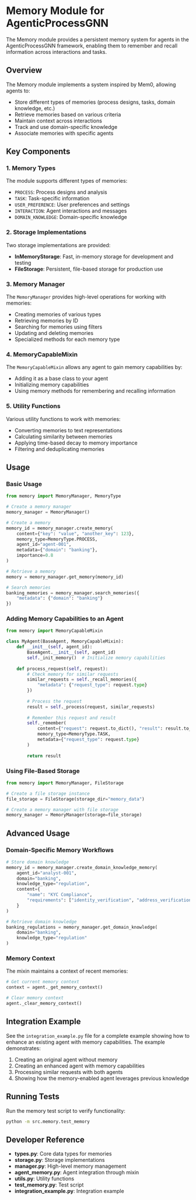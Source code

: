 # Memory Module for AgenticProcessGNN

The Memory module provides a persistent memory system for agents in the AgenticProcessGNN framework, enabling them to remember and recall information across interactions and tasks.

## Overview

The Memory module implements a system inspired by Mem0, allowing agents to:

- Store different types of memories (process designs, tasks, domain knowledge, etc.)
- Retrieve memories based on various criteria
- Maintain context across interactions
- Track and use domain-specific knowledge
- Associate memories with specific agents

## Key Components

### 1. Memory Types

The module supports different types of memories:

- `PROCESS`: Process designs and analysis
- `TASK`: Task-specific information
- `USER_PREFERENCE`: User preferences and settings
- `INTERACTION`: Agent interactions and messages
- `DOMAIN_KNOWLEDGE`: Domain-specific knowledge

### 2. Storage Implementations

Two storage implementations are provided:

- **InMemoryStorage**: Fast, in-memory storage for development and testing
- **FileStorage**: Persistent, file-based storage for production use

### 3. Memory Manager

The `MemoryManager` provides high-level operations for working with memories:

- Creating memories of various types
- Retrieving memories by ID
- Searching for memories using filters
- Updating and deleting memories
- Specialized methods for each memory type

### 4. MemoryCapableMixin

The `MemoryCapableMixin` allows any agent to gain memory capabilities by:

- Adding it as a base class to your agent
- Initializing memory capabilities
- Using memory methods for remembering and recalling information

### 5. Utility Functions

Various utility functions to work with memories:

- Converting memories to text representations
- Calculating similarity between memories
- Applying time-based decay to memory importance
- Filtering and deduplicating memories

## Usage

### Basic Usage

```python
from memory import MemoryManager, MemoryType

# Create a memory manager
memory_manager = MemoryManager()

# Create a memory
memory_id = memory_manager.create_memory(
    content={"key": "value", "another_key": 123},
    memory_type=MemoryType.PROCESS,
    agent_id="agent-001",
    metadata={"domain": "banking"},
    importance=0.8
)

# Retrieve a memory
memory = memory_manager.get_memory(memory_id)

# Search memories
banking_memories = memory_manager.search_memories({
    "metadata": {"domain": "banking"}
})
```

### Adding Memory Capabilities to an Agent

```python
from memory import MemoryCapableMixin

class MyAgent(BaseAgent, MemoryCapableMixin):
    def __init__(self, agent_id):
        BaseAgent.__init__(self, agent_id)
        self._init_memory()  # Initialize memory capabilities
    
    def process_request(self, request):
        # Check memory for similar requests
        similar_requests = self._recall_memories({
            "metadata": {"request_type": request.type}
        })
        
        # Process the request
        result = self._process(request, similar_requests)
        
        # Remember this request and result
        self._remember(
            content={"request": request.to_dict(), "result": result.to_dict()},
            memory_type=MemoryType.TASK,
            metadata={"request_type": request.type}
        )
        
        return result
```

### Using File-Based Storage

```python
from memory import MemoryManager, FileStorage

# Create a file storage instance
file_storage = FileStorage(storage_dir="memory_data")

# Create a memory manager with file storage
memory_manager = MemoryManager(storage=file_storage)
```

## Advanced Usage

### Domain-Specific Memory Workflows

```python
# Store domain knowledge
memory_id = memory_manager.create_domain_knowledge_memory(
    agent_id="analyst-001",
    domain="banking",
    knowledge_type="regulation",
    content={
        "name": "KYC Compliance",
        "requirements": ["identity_verification", "address_verification"]
    }
)

# Retrieve domain knowledge
banking_regulations = memory_manager.get_domain_knowledge(
    domain="banking",
    knowledge_type="regulation"
)
```

### Memory Context

The mixin maintains a context of recent memories:

```python
# Get current memory context
context = agent._get_memory_context()

# Clear memory context
agent._clear_memory_context()
```

## Integration Example

See the `integration_example.py` file for a complete example showing how to enhance an existing agent with memory capabilities. The example demonstrates:

1. Creating an original agent without memory
2. Creating an enhanced agent with memory capabilities
3. Processing similar requests with both agents
4. Showing how the memory-enabled agent leverages previous knowledge

## Running Tests

Run the memory test script to verify functionality:

```bash
python -m src.memory.test_memory
```

## Developer Reference

- **types.py**: Core data types for memories
- **storage.py**: Storage implementations
- **manager.py**: High-level memory management
- **agent_memory.py**: Agent integration through mixin
- **utils.py**: Utility functions
- **test_memory.py**: Test script
- **integration_example.py**: Integration example 